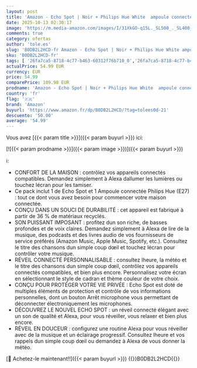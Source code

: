 ```yaml
---
layout: post
title: 'Amazon - Echo Spot | Noir + Philips Hue White  ampoule connectée LED E27  fonctionne avec Alexa - Kit de démarrage Maison connectée'
date: 2025-10-13 02:30:17
image: 'https://m.media-amazon.com/images/I/31XkGO-q15L._SL500_._SL400_.jpg'
comments: true
category: ofertas
author: 'tole.es'
slug: 'B0DB2L2HCD-fr Amazon - Echo Spot | Noir + Philips Hue White ampoule...'
sku: 'B0DB2L2HCD-fr'
tags: [ '26fa7ca5-8718-4c77-b463-60312f76b710_0','26fa7ca5-8718-4c77-b463-60312f76b710_5201','Appareils Amazon','Appareils Amazon et Accessoires','Arborist Merchandising Root','Custom Stores','Echo Spot','Enceintes','High-Tech','Lumière et énergie','Objets Connectés','Offres groupées Appareils','Self Service','Special Features Stores','Univers Hi-Fi','acbb0bc7-8fcd-4f08-9c16-ea1818a0176a_0','acbb0bc7-8fcd-4f08-9c16-ea1818a0176a_3101','acbb0bc7-8fcd-4f08-9c16-ea1818a0176a_3701','amazon','🇫🇷', ]
actualPrice: 54.99 EUR
currency: EUR
price: 54.99
comparePrice: 109.98 EUR
prodname: 'Amazon - Echo Spot | Noir + Philips Hue White  ampoule connectée LED E27  fonctionne avec Alexa - Kit de démarrage Maison connectée'
country: 'fr'
flag: '🇫🇷'
brand: 'Amazon'
buyurl: 'https://www.amazon.fr/dp/B0DB2L2HCD/?tag=tolees0d-21'
descuento: '50.00'
average: '54.99'
---
```


Vous avez [{{< param title >}}]({{< param buyurl >}}) ici:

[![{{< param prodname >}}]({{< param image >}})]({{< param buyurl >}})

ℹ️:

- CONFORT DE LA MAISON : contrôlez vos appareils connectés compatibles. Demandez simplement à Alexa dallumer les lumières ou touchez lécran pour les tamiser.
- Ce pack inclut 1 de Echo Spot et 1 Ampoule connectée Philips Hue (E27) : tout ce dont vous avez besoin pour commencer votre maison connectée.
- CONÇU DANS UN SOUCI DE DURABILITÉ : cet appareil est fabriqué à partir de 36 % de matériaux recyclés.
- SON PUISSANT IMPOSANT : profitez dun son riche, de basses profondes et de voix claires. Demandez simplement à Alexa de lire de la musique, des podcasts et des livres audio de vos fournisseurs de service préférés (Amazon Music, Apple Music, Spotify, etc.). Consultez le titre des chansons dun simple coup dœil et touchez lécran pour contrôler votre musique.
- RÉVEIL CONNECTÉ PERSONNALISABLE : consultez lheure, la météo et le titre des chansons dun simple coup dœil, contrôlez vos appareils connectés compatibles, et bien plus encore. Personnalisez votre écran en sélectionnant le style de cadran et thème couleur de votre choix.
- CONÇU POUR PROTÉGER VOTRE VIE PRIVÉE : Echo Spot est doté de multiples éléments de protection et contrôle de vos informations personnelles, dont un bouton Arrêt microphone vous permettant de déconnecter électroniquement les microphones.
- DÉCOUVREZ LE NOUVEL ECHO SPOT : un réveil connecté élégant avec un son de qualité et Alexa, pour vous réveiller, vous relaxer et bien plus encore.
- RÉVEIL EN DOUCEUR : configurez une routine Alexa pour vous réveiller avec de la musique et un éclairage progressif. Consultez lheure et vos rappels dun simple coup dœil ou demandez à Alexa de vous donner la météo.

[🛒 Achetez-le maintenant!!]({{< param buyurl >}})
{{<world>}}B0DB2L2HCD{{</world>}}
